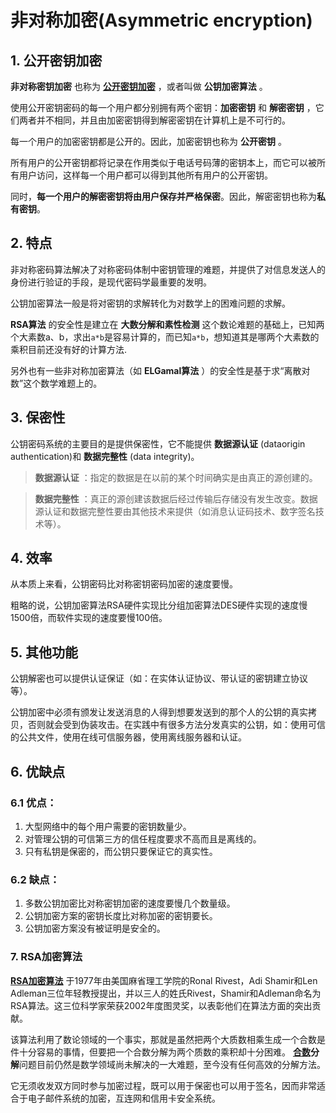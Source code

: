 # 非对称加密(Asymmetric encryption)

## 1. 公开密钥加密

**非对称密钥加密** 也称为 [**公开密钥加密**]((https://zh.wikipedia.org/zh/%E5%85%AC%E5%BC%80%E5%AF%86%E9%92%A5%E5%8A%A0%E5%AF%86)) ，或者叫做 **公钥加密算法** 。

使用公开密钥密码的每一个用户都分别拥有两个密钥：**加密密钥** 和 **解密密钥** ，它们两者并不相同，并且由加密密钥得到解密密钥在计算机上是不可行的。

每一个用户的加密密钥都是公开的。因此，加密密钥也称为 **公开密钥** 。

所有用户的公开密钥都将记录在作用类似于电话号码薄的密钥本上，而它可以被所有用户访问，这样每一个用户都可以得到其他所有用户的公开密钥。

同时，**每一个用户的解密密钥将由用户保存并严格保密**。因此，解密密钥也称为**私有密钥**。

## 2. 特点

非对称密码算法解决了对称密码体制中密钥管理的难题，并提供了对信息发送人的身份进行验证的手段，是现代密码学最重要的发明。

公钥加密算法一般是将对密钥的求解转化为对数学上的困难问题的求解。

**RSA算法** 的安全性是建立在 **大数分解和素性检测** 这个数论难题的基础上，已知两个大素数a、b，求出```a*b```是容易计算的，而已知```a*b```，想知道其是哪两个大素数的乘积目前还没有好的计算方法.

另外也有一些非对称加密算法（如 **ELGamal算法** ）的安全性是基于求“离散对数”这个数学难题上的。

## 3. 保密性

公钥密码系统的主要目的是提供保密性，它不能提供 **数据源认证** (dataorigin authentication)和 **数据完整性** (data integrity)。

 > **数据源认证** ：指定的数据是在以前的某个时间确实是由真正的源创建的。


 > **数据完整性** ：真正的源创建该数据后经过传输后存储没有发生改变。数据源认证和数据完整性要由其他技术来提供（如消息认证码技术、数字签名技术等）。

## 4. 效率

从本质上来看，公钥密码比对称密钥密码加密的速度要慢。

粗略的说，公钥加密算法RSA硬件实现比分组加密算法DES硬件实现的速度慢1500倍，而软件实现的速度要慢100倍。

## 5. 其他功能

公钥解密也可以提供认证保证（如：在实体认证协议、带认证的密钥建立协议等）。

公钥加密中必须有颁发让发送消息的人得到想要发送到的那个人的公钥的真实拷贝，否则就会受到伪装攻击。在实践中有很多方法分发真实的公钥，如：使用可信的公共文件，使用在线可信服务器，使用离线服务器和认证。

## 6. 优缺点

### 6.1 优点：

1. 大型网络中的每个用户需要的密钥数量少。
2. 对管理公钥的可信第三方的信任程度要求不高而且是离线的。
3. 只有私钥是保密的，而公钥只要保证它的真实性。

### 6.2 缺点：

1. 多数公钥加密比对称密钥加密的速度要慢几个数量级。
2. 公钥加密方案的密钥长度比对称加密的密钥要长。
3. 公钥加密方案没有被证明是安全的。

### 7. RSA加密算法

[**RSA加密算法**](https://zh.wikipedia.org/wiki/RSA%E5%8A%A0%E5%AF%86%E6%BC%94%E7%AE%97%E6%B3%95) 于1977年由美国麻省理工学院的Ronal Rivest，Adi Shamir和Len Adleman三位年轻教授提出，并以三人的姓氏Rivest，Shamir和Adleman命名为RSA算法。这三位科学家荣获2002年度图灵奖，以表彰他们在算法方面的突出贡献。

该算法利用了数论领域的一个事实，那就是虽然把两个大质数相乘生成一个合数是件十分容易的事情，但要把一个合数分解为两个质数的乘积却十分困难。
**[合数](https://zh.wikipedia.org/zh/%E5%90%88%E6%95%B0)分解**问题目前仍然是数学领域尚未解决的一大难题，至今没有任何高效的分解方法。

它无须收发双方同时参与加密过程，既可以用于保密也可以用于签名，因而非常适合于电子邮件系统的加密，互连网和信用卡安全系统。
